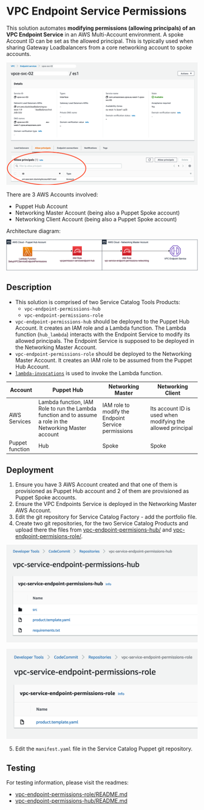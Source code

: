 # VPC Endpoint Service Permissions

This solution automates **modifying permissions (allowing principals) of an VPC Endpoint Service** in an AWS Multi-Account environment. A spoke Account ID can be set as the allowed principal. This is typically used when sharing Gateway Loadbalancers from a core networking account to spoke accounts.

![](img/aim.png)

There are 3 AWS Accounts involved:
* Puppet Hub Account
* Networking Master Account (being also a Puppet Spoke account)
* Networking Client Account (being also a Puppet Spoke account)

Architecture diagram:

![](img/vpc-endpoint-permissions.png)

## Description

* This solution is comprised of two Service Catalog Tools Products:
  * `vpc-endpoint-permissions-hub`
  * `vpc-endpoint-permissions-role`
* `vpc-endpoint-permissions-hub` should be deployed to the Puppet Hub Account. It creates an IAM role and a Lambda function. The Lambda function (`hub_lambda`) interacts with the Endpoint Service to modify its allowed principals. The Endpoint Service is supposed to be deployed in the Networking Master Account.
* `vpc-endpoint-permissions-role` should be deployed to the Networking Master Account. It creates an IAM role to be assumed from the Puppet Hub Account.
* [`lambda-invocations`](https://aws-service-catalog-puppet.readthedocs.io/en/latest/puppet/designing_your_manifest.html?highlight=lambda-invocations#lambda-invocations) is used to invoke the Lambda function.

| Account | Puppet Hub | Networking Master | Networking Client |
| - | - | - | - |
| AWS Services | Lambda function, IAM Role to run the Lambda function and to assume a role in the Networking Master account | IAM role to modify the Endpoint Service permissions | Its account ID is used when modifying the allowed principal |
| Puppet function | Hub | Spoke | Spoke |

## Deployment

1. Ensure you have 3 AWS Account created and that one of them is provisioned as Puppet Hub account and 2 of them are provisioned as Puppet Spoke accounts.
2. Ensure the VPC Endpoints Service is deployed in the Networking Master AWS Account.
3. Edit the git repository for Service Catalog Factory - add the portfolio file.
4. Create two git repositories, for the two Service Catalog Products and upload there the files from [vpc-endpoint-permisions-hub/](vpc-endpoint-permisions-hub/) and [vpc-endpoint-permisions-role/](vpc-endpoint-permisions-role/).

![](img/hub-product-repo.png)

![](img/role-product-repo.png)

5. Edit the `manifest.yaml` file in the Service Catalog Puppet git repository.

## Testing

For testing information, please visit the readmes:
* [vpc-endpoint-permissions-role/README.md](vpc-endpoint-permissions-role/README.md)
* [vpc-endpoint-permissions-hub/README.md](vpc-endpoint-permissions-hub/README.md)
